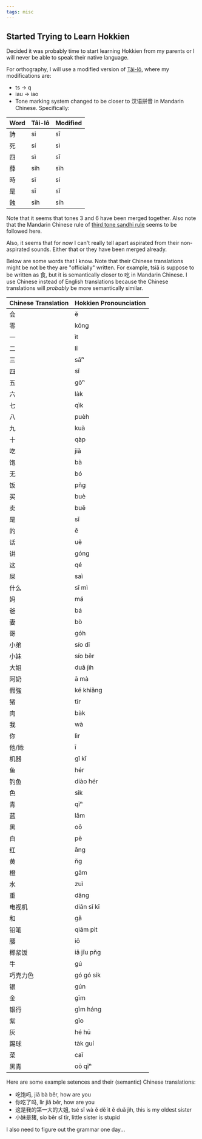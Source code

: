```yaml
---
tags: misc
---
```


## Started Trying to Learn Hokkien

Decided it was probably time to start learning Hokkien from my parents or I will never be able to speak their native language.

For orthography, I will use a modified version of [Tâi-lô](https://en.m.wikipedia.org/wiki/Singaporean_Hokkien#Phonology), where my modifications are:

- ts → q
- iau → iao
- Tone marking system changed to be closer to 汉语拼音 in Mandarin Chinese. Specifically:

| Word | Tâi-lô | Modified |
| ---- | ------ | -------- |
| 詩   | si     | sī       |
| 死   | sí     | sì       |
| 四   | sì     | sǐ       |
| 薛   | sih    | sìh      |
| 時   | sî     | sí       |
| 是   | sī     | sǐ       |
| 蝕   | si̍h    | síh      |

Note that it seems that tones 3 and 6 have been merged together. Also note that the Mandarin Chinese rule of [third tone sandhi rule](https://en.wikipedia.org/wiki/Standard_Chinese_phonology#Third_tone_sandhi) seems to be followed here.

Also, it seems that for now I can't really tell apart aspirated from their non-aspirated sounds. Either that or they have been merged already.

Below are some words that I know. Note that their Chinese translations might be not be they are "officially" written. For example, tsiǎ is suppose to be written as 食, but it is semantically closer to 吃 in Mandarin Chinese. I use Chinese instead of English translations because the Chinese translations will *probably* be more semantically similar.

| Chinese Translation | Hokkien Pronounciation |
| ---- | -------- |
|会|ě|
|零|kǒng|
|一|ìt|
|二|lǐ|
|三|sāⁿ|
|四|sǐ|
|五|gǒⁿ|
|六|làk|
|七|qìk|
|八|puèh|
|九|kuà|
|十|qàp|
|吃|jiǎ|
|饱|bà|
|无|bó|
|饭|pňg|
|买|buè|
|卖|buě|
|是|sǐ|
|的|ě|
|话|uě|
|讲|góng|
|这|qé|
|屎|saì|
|什么|sī mì|
|妈|má|
|爸|bá|
|妻|bò|
|哥|góh|
|小弟|sío dǐ|
|小妹|sío běr|
|大姐|duǎ jìh|
|阿奶|ā mà|
|假強|ké khiǎng|
|猪|tīr|
|肉|bàk|
|我|wà|
|你|lìr|
|他/她|ī|
|机器|gī kǐ|
|鱼|hér|
|钓鱼|diào hér|
|色|sìk|
|青|qīⁿ|
|蓝|lǎm|
|黑|oō|
|白|pě|
|红|ǎng|
|黄|ňg|
|橙|gǎm|
|水|zuì|
|重|dǎng|
|电视机|diǎn sǐ kī|
|和|gǎ|
|铅笔|qiām pìt|
|腰|iō|
|椰浆饭|iǎ jīu pňg|
|牛|gú|
|巧克力色|gó gó sìk|
|银|gún|
|金|gīm|
|银行|gīm háng|
|紫|gǐo|
|灰|hé hū|
|踢球|tàk guí|
|菜|caǐ|
|黑青|oō qīⁿ|

Here are some example setences and their (semantic) Chinese translations:

- 吃饱吗, jiǎ bà běr, how are you
- 你吃了吗, lìr jiǎ běr, how are you
- 这是我的第一大的大姐, tsé sǐ wà ě dě ìt ě duǎ jìh, this is my oldest sister
- 小妹是猪, sío běr sǐ tīr, little sister is stupid

I also need to figure out the grammar one day...